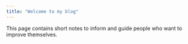 ```yaml
---
title: "Welcome to my blog"
---
```

This page contains short notes to inform and guide people who want to improve themselves. 
